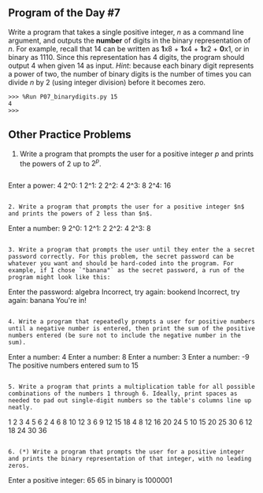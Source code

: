 

## Program of the Day #7

Write a program that takes a single positive integer, $n$ as a command line argument, and outputs the **number** of digits in the binary representation of $n$. For example, recall that 14 can be written as **1**x8 + **1**x4 + **1**x2 + **0**x1, or in binary as 1110. Since this representation has 4 digits, the program should output 4 when given 14 as input. *Hint*: because each binary digit represents a power of two, the number of binary digits is the number of times you can divide $n$ by 2 (using integer division) before it becomes zero.

  ```
  >>> %Run P07_binarydigits.py 15
  4
  >>> 
  ```



## Other Practice Problems

1. Write a program that prompts the user for a positive integer $p$ and prints the powers of 2 up to $2^p$.

   ```
Enter a power: 4
   2^0: 1
   2^1: 2
   2^2: 4
   2^3: 8
   2^4: 16
   ```

2. Write a program that prompts the user for a positive integer $n$ and prints the powers of 2 less than $n$.

   ```
   Enter a number: 9
   2^0: 1
   2^1: 2
   2^2: 4
   2^3: 8
   ```

3. Write a program that prompts the user until they enter the a secret password correctly. For this problem, the secret password can be whatever you want and should be hard-coded into the program. For example, if I chose `"banana"` as the secret password, a run of the program might look like this:

   ```
   Enter the password: algebra
   Incorrect, try again: bookend
   Incorrect, try again: banana
   You're in!
   ```

4. Write a program that repeatedly prompts a user for positive numbers until a negative number is entered, then print the sum of the positive numbers entered (be sure not to include the negative number in the sum).

   ```
   Enter a number: 4
   Enter a number: 8
   Enter a number: 3
   Enter a number: -9
   The positive numbers entered sum to 15
   ```

5. Write a program that prints a multiplication table for all possible combinations of the numbers 1 through 6. Ideally, print spaces as needed to pad out single-digit numbers so the table's columns line up neatly.

   ```
   1  2  3  4  5  6
   2  4  6  8 10 12
   3  6  9 12 15 18
   4  8 12 16 20 24
   5 10 15 20 25 30
   6 12 18 24 30 36
   ```

6. (*) Write a program that prompts the user for a positive integer and prints the binary representation of that integer, with no leading zeros.

   ```
   Enter a positive integer: 65
   65 in binary is 1000001
   ```

   
